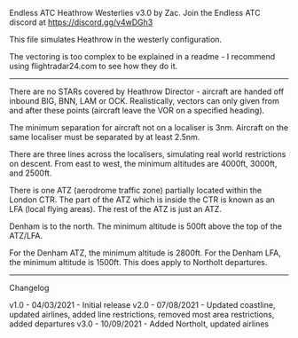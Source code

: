 Endless ATC Heathrow Westerlies v3.0 by Zac. Join the Endless ATC discord at https://discord.gg/v4wDGh3

This file simulates Heathrow in the westerly configuration.

The vectoring is too complex to be explained in a readme - I recommend using flightradar24.com to see how they do it.

---------------------------------------------------------

There are no STARs covered by Heathrow Director - aircraft are handed off inbound BIG, BNN, LAM or OCK. Realistically, vectors can only given from and after these points (aircraft leave the VOR on a specified heading).


The minimum separation for aircraft not on a localiser is 3nm. Aircraft on the same localiser must be separated by at least 2.5nm.


There are three lines across the localisers, simulating real world restrictions on descent. From east to west, the minimum altitudes are 4000ft, 3000ft, and 2500ft.


There is one ATZ (aerodrome traffic zone) partially located within the London CTR. The part of the ATZ which is inside the CTR is known as an LFA (local flying areas). The rest of the ATZ is just an ATZ.

Denham is to the north. The minimum altitude is 500ft above the top of the ATZ/LFA. 

For the Denham ATZ, the minimum altitude is 2800ft. For the Denham LFA, the minimum altitude is 1500ft. This does apply to Northolt departures.

---------------------------------------------------------

Changelog

v1.0 - 04/03/2021 - Initial release
v2.0 - 07/08/2021 - Updated coastline, updated airlines, added line restrictions, removed most area restrictions, added departures
v3.0 - 10/09/2021 - Added Northolt, updated airlines